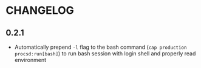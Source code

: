 # CHANGELOG
## 0.2.1
* Automatically prepend `-l` flag to the bash command (`cap production procsd:run[bash]`) to run bash session with login shell and properly read environment
